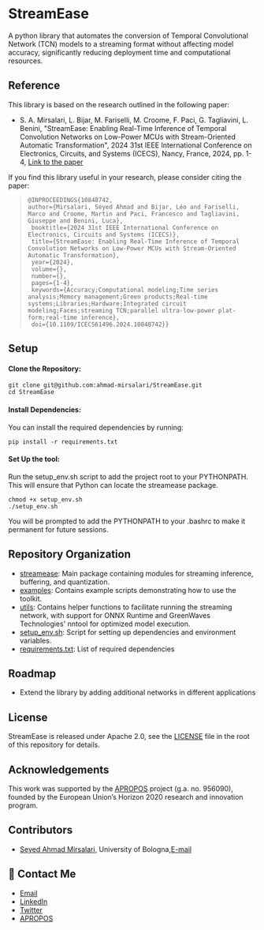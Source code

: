 
# StreamEase
A python library that automates the conversion of Temporal Convolutional Network (TCN) models to a streaming format without affecting model accuracy, significantly reducing deployment time and computational
resources.

## Reference
This library is based on the research outlined in the following paper:

 - S. A. Mirsalari, L. Bijar, M. Fariselli, M. Croome, F. Paci, G. Tagliavini, L. Benini, "StreamEase: Enabling Real-Time Inference of Temporal Convolution Networks on Low-Power MCUs with Stream-Oriented Automatic Transformation", 2024 31st IEEE International Conference on Electronics, Circuits, and Systems (ICECS), Nancy, France, 2024, pp. 1-4, [Link to the paper](https://ieeexplore.ieee.org/abstract/document/10848742) 

 If you find this library useful in your research, please consider citing the paper:

 > ```
> @INPROCEEDINGS{10848742,
> author={Mirsalari, Seyed Ahmad and Bijar, Léo and Fariselli, Marco and Croome, Martin and Paci, Francesco and Tagliavini, Giuseppe and Benini, Luca},
>  booktitle={2024 31st IEEE International Conference on Electronics, Circuits and Systems (ICECS)}, 
>  title={StreamEase: Enabling Real-Time Inference of Temporal Convolution Networks on Low-Power MCUs with Stream-Oriented Automatic Transformation}, 
>  year={2024},
>  volume={},
>  number={},
>  pages={1-4},
>  keywords={Accuracy;Computational modeling;Time series analysis;Memory management;Green products;Real-time systems;Libraries;Hardware;Integrated circuit modeling;Faces;streaming TCN;parallel ultra-low-power plat-form;real-time inference},
>  doi={10.1109/ICECS61496.2024.10848742}}
> ```

## Setup
#### Clone the Repository:
~~~~~shell
git clone git@github.com:ahmad-mirsalari/StreamEase.git
cd StreamEase
~~~~~

#### Install Dependencies:
<!-- To ensure compatibility when checking network functionality, particularly with onnxruntime, I recommend using Python 3.10. This version has been found to work well with onnxruntime, avoiding some version conflicts that might occur with newer Python versions. -->
You can install the required dependencies by running:
~~~~~shell
pip install -r requirements.txt
~~~~~
#### Set Up the tool:
Run the setup_env.sh script to add the project root to your PYTHONPATH. This will ensure that Python can locate the streamease package.
~~~~~shell
chmod +x setup_env.sh
./setup_env.sh
~~~~~
You will be prompted to add the PYTHONPATH to your .bashrc to make it permanent for future sessions.

## Repository Organization
- [streamease](./streamease/): Main package containing modules for streaming inference, buffering, and quantization.
- [examples](./examples/): Contains example scripts demonstrating how to use the toolkit.
- [utils](./utils/): Contains helper functions to facilitate running the streaming network, with support for ONNX Runtime and GreenWaves Technologies' nntool for optimized model execution.
- [setup_env.sh](setup_env.sh): Script for setting up dependencies and environment variables.
- [requirements.txt](requirements.txt): List of required dependencies

## Roadmap

- Extend the library by adding additional networks in different applications


## License 
 StreamEase is released under Apache 2.0, see the [LICENSE](./LICENSE.md) file in the root of this repository for details.

## Acknowledgements
This work was supported by the [APROPOS](https://projects.tuni.fi/apropos/) project (g.a. no. 956090), founded by the European Union’s Horizon 2020 research and innovation program. 


## Contributors
- [Seyed Ahmad Mirsalari](https://github.com/ahmad-mirsalari), University of Bologna,[E-mail](mailto:seyedahmad.mirsalar2@unibo.it)


## 🚀 Contact Me
- [Email](mailto:seyedahmad.mirsalar2@unibo.it)
- [LinkedIn](https://www.linkedin.com/in/ahmad-mirsalari/)
- [Twitter](https://twitter.com/ahmad_mirsalari)
- [APROPOS](https://projects.tuni.fi/apropos/news/pr_esr_3/)

